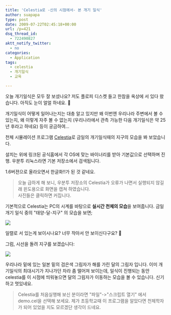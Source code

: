 ```yaml
---
title: 'Celestia로 -신의 시점에서- 본 개기 일식'
author: suapapa
type: post
date: 2009-07-22T02:45:18+00:00
url: /p=421
dsq_thread_id:
  - 722490827
aktt_notify_twitter:
  - no
categories:
  - Application
tags:
  - celestia
  - 개기일식
  - 교육

---
```

오늘 개기일식은 모두 잘 보셨나요? 저도 플로피 디스켓 들고 한참을 옥상에 서 있다 왔습니다. 아직도 눈이 얼얼 하네요. 🙂

개기일식이 어떻게 일어나는지는 대충 알고 있지만 왜 이번엔 우리나라 주변에서 볼 수 있는지, 왜 이렇게 자주 볼 수 없는지 (우리나라에서 관측 가능한 다음 개기일식은 약 25년 후라고 하네요) 등이 궁금하여&#8230;

천체 시뮬레이션 프로그램 [Celestia][1]로 금일의 개기일식때의 지구의 모습을 봐 보았습니다.

설치는 위에 링크된 공식홈에서 각 OS에 맞는 바이너리를 받아 기본값으로 선택하며 진행. 우분투 리눅스라면 기본 저장소에서 검색됩니다.

1.6버젼으로 올라오면서 한글화!!가 된 것 같네요.

> 오늘 급하게 해 보니, 우분투 저장소의 Celestia가 오류가 나면서 실행되지 않길래 윈도용으로 화면을 캡쳐 하였습니다.  
> 사진들은 클릭하면 커집니다.

기본적으로 Celestia는 PC의 시계를 바탕으로 **실시간 천체의 모습**을 보여줍니다. 금일 개기 일식 중의 "태양-달-지구" 의 모습을 보면;

[![](https://asset.homin.dev/blog/image/celestia_eclipse_20090722_1.webp)][2]

일렬로 서 있는게 보이시나요? 너무 작아서 안 보이신다구요? 🙂

그럼, 시선을 돌려 지구를 보겠습니다:

[![](https://asset.homin.dev/blog/image/celestia_eclipse_20090722_2.webp)][3]

우리나라 밑에 있는 일본 밑의 검은색 그림자가 해를 가린 달의 그림자 입니다. 이미 개기일식의 최대시기가 지나가던 차라 좀 떨어져 보이는데, 일식이 진행되는 동안 celestia를 이 시점에 띄워놓으면 달의 그림자가 이동하는 모습을 볼 수 있습니다. 신기하고 멋있네요.

> Celestia를 처음실행해 보신 분이라면 "파일"->"스크립트 열기" 에서 demo.cel을 선택해 보세요. 제가 초등학교때 이 프로그램을 알았다면 천체학자가 되어 있었을 지도 모르겠단 생각이 드네요.

 [1]: http://www.shatters.net/celestia/
 [2]: https://asset.homin.dev/blog/image/celestia_eclipse_20090722_1.webp
 [3]: https://asset.homin.dev/blog/image/celestia_eclipse_20090722_2.webp